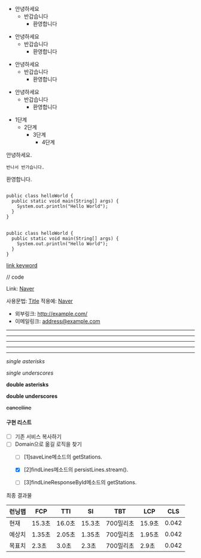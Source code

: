- 안녕하세요
  - 반갑습니다
    - 환영합니다

* 안녕하세요
  * 반갑습니다
    * 환영합니다

+ 안녕하세요
  + 반갑습니다
    + 환영합니다

- 안녕하세요
  - 반갑습니다
    - 환영합니다
   


* 1단계
  - 2단계
    + 3단계
      + 4단계
     

안녕하세요.

    반나서 반가습니다.
    
환영합니다.


<pre>
<code>
public class helloWorld {
  public static void main(String[] args) {
    System.out.println("Hello World");
  }
}
</code>
</pre>





```
public class helloWorld {
  public static void main(String[] args) {
    System.out.println("Hello World");
  }
}
```





[link keyword][id]

[id]: URL "Link Keyword Here"

// code

Link: [Naver][naverlink]

[naverlink]: https://www.naver.com/"





사용문법: [Title](link)
적용예: [Naver](https://www.naver.com/, "Naver link")




* 외부링크: <http://example.com/>
* 이메일링크: <address@example.com>












* * *

***

*****

- - -

---------------------------------------




*single asterisks*

_single underscores_

**double asterisks**

__double underscores__

~~cancelline~~





#### 구현 리스트
- [ ] 기존 서비스 복사하기
- [ ] Domain으로 옮길 로직을 찾기
    - [ ] [1]saveLine메소드의 getStations.
    - [x] [2]findLines메소드의 persistLines.stream().
    - [ ] [3]findLineResponseById메소드의 getStations.





최종 결과물

| 런닝맵  | FCP   | TTI   | SI    | TBT    | LCP   | CLS   |
|------|-------|-------|-------|--------|-------|-------|
| 현재   | 15.3초 | 16.0초 | 15.3초 | 700밀리초 | 15.9초 | 0.042 |
| 예상치  | 1.35초 | 2.05초 | 1.35초 | 700밀리초 | 1.95초 | 0.042 |
| 목표치  | 2.3초  | 3.0초  | 2.3초  | 700밀리초 | 2.9초  | 0.042 |
